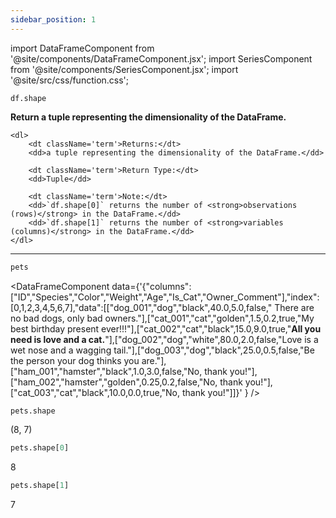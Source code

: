 ```yaml
---
sidebar_position: 1
---
```


import DataFrameComponent from '@site/components/DataFrameComponent.jsx';
import SeriesComponent from '@site/components/SeriesComponent.jsx';
import '@site/src/css/function.css';

<code>df.shape</code>

<div className='base'>
    <p><strong>Return a tuple representing the dimensionality of the DataFrame.</strong></p>

    <dl>
        <dt className='term'>Returns:</dt>
        <dd>a tuple representing the dimensionality of the DataFrame.</dd>

        <dt className='term'>Return Type:</dt>
        <dd>Tuple</dd>

        <dt className='term'>Note:</dt>
        <dd>`df.shape[0]` returns the number of <strong>observations (rows)</strong> in the DataFrame.</dd>
        <dd>`df.shape[1]` returns the number of <strong>variables (columns)</strong> in the DataFrame.</dd>
    </dl>
</div>

---

```python
pets
```

<DataFrameComponent data={'{"columns":["ID","Species","Color","Weight","Age","Is_Cat","Owner_Comment"],"index":[0,1,2,3,4,5,6,7],"data":[["dog_001","dog","black",40.0,5.0,false,"      There are no bad dogs, only bad owners."],["cat_001","cat","golden",1.5,0.2,true,"My best birthday present ever!!!"],["cat_002","cat","black",15.0,9.0,true,"****All you need is love and a cat.****"],["dog_002","dog","white",80.0,2.0,false,"Love is a wet nose and a wagging tail."],["dog_003","dog","black",25.0,0.5,false,"Be the person your dog thinks you are."],["ham_001","hamster","black",1.0,3.0,false,"No, thank you!"],["ham_002","hamster","golden",0.25,0.2,false,"No, thank you!"],["cat_003","cat","black",10.0,0.0,true,"No, thank you!"]]}'
} />

```python
pets.shape
```
(8, 7)

```python
pets.shape[0]
```
8

```python
pets.shape[1]
```
7